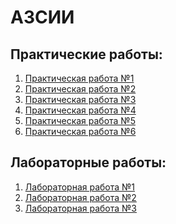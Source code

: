 # АЗСИИ
## Практические работы:

1. [Практическая работа №1](https://github.com/sapperka/AZSII/blob/main/АЗСИИ_ББМО_02_23_Рыбаков_ПР1.ipynb)
2. [Практическая работа №2](https://github.com/sapperka/AZSII/blob/main/АЗСИИ_ББМО_02_23_Рыбаков_ПР2.ipynb)
3. [Практическая работа №3]()
4. [Практическая работа №4]()
5. [Практическая работа №5]()
6. [Практическая работа №6]()

## Лабораторные работы:

1. [Лабораторная работа №1]()
2. [Лабораторная работа №2]()
3. [Лабораторная работа №3]()
